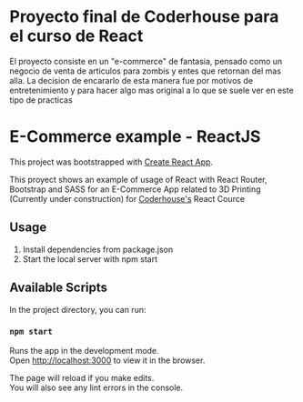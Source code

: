 # Proyecto final de Coderhouse para el curso de React

El proyecto consiste en un "e-commerce" de fantasia, pensado como un negocio de venta de articulos para zombis y entes que retornan del mas alla. La decision de encararlo de esta manera fue por motivos de entretenimiento y para hacer algo mas original a lo que se suele ver en este tipo de practicas

# E-Commerce example - ReactJS

This project was bootstrapped with [Create React App](https://github.com/facebook/create-react-app).

This proyect shows an example of usage of React with React Router, Bootstrap and SASS for an E-Commerce App related to 3D Printing (Currently under construction) for [Coderhouse's](https://www.coderhouse.com) React Cource


## Usage

1. Install dependencies from package.json
2. Start the local server with npm start

## Available Scripts

In the project directory, you can run:

### `npm start`

Runs the app in the development mode.\
Open [http://localhost:3000](http://localhost:3000) to view it in the browser.

The page will reload if you make edits.\
You will also see any lint errors in the console.
